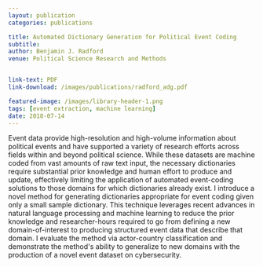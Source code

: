 ```yaml
---
layout: publication
categories: publications

title: Automated Dictionary Generation for Political Event Coding
subtitle: 
author: Benjamin J. Radford
venue: Political Science Research and Methods


link-text: PDF
link-download: /images/publications/radford_adg.pdf

featured-image: /images/library-header-1.png
tags: [event extraction, machine learning]
date: 2018-07-14
---
```


Event data provide high-resolution and high-volume information about political events and have supported a variety of research efforts across fields within and beyond political science. While these datasets are machine coded from vast amounts of raw text input, the necessary dictionaries require substantial prior knowledge and human effort to produce and update, effectively limiting the application of automated event-coding solutions to those domains for which dictionaries already exist. I introduce a novel method for generating dictionaries appropriate for event coding given only a small sample dictionary. This technique leverages recent advances in natural language processing and machine learning to reduce the prior knowledge and researcher-hours required to go from defining a new domain-of-interest to producing structured event data that describe that domain. I evaluate the method via actor-country classification and demonstrate the method's ability to generalize to new domains with the production of a novel event dataset on cybersecurity.